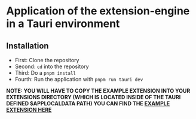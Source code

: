 # Application of the extension-engine in a Tauri environment


## Installation
- First: Clone the repository
- Second: `cd` into the repository
- Third: Do a `pnpm install`
- Fourth: Run the application with `pnpm run tauri dev`

**NOTE: YOU WILL HAVE TO COPY THE EXAMPLE EXTENSION INTO YOUR EXTENSIONS DIRECTORY (WHICH IS LOCATED INSIDE OF THE TAURI DEFINED $APPLOCALDATA PATH)
YOU CAN FIND THE [EXAMPLE EXTENSION HERE](https://github.com/eyyyyyyy3/example-extension)**
